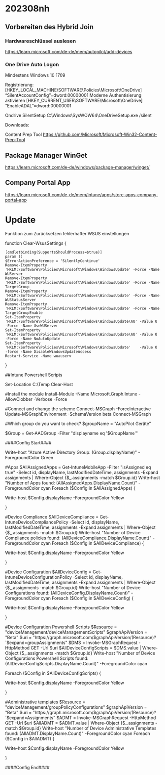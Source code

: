 # 202308nh
## Vorbereiten des Hybrid Join
### Hardwareschlüssel auslesen
https://learn.microsoft.com/de-de/mem/autopilot/add-devices


### One Drive Auto Logon
Mindestens  Windows 10 1709

Registrierung:
 [HKEY_LOCAL_MACHINE\SOFTWARE\Policies\Microsoft\OneDrive] “SilentAccountConfig”=dword:00000001
 Moderne Authentisierung aktivieren
 [HKEY_CURRENT_USER\SOFTWARE\Microsoft\OneDrive] “EnableADAL”=dword:00000001
 
 Ondrive SilentSetup
 C:\Windows\SysWOW64\OneDriveSetup.exe /silent
 
 Downloads:
 
 Content Prep Tool
 https://github.com/Microsoft/Microsoft-Win32-Content-Prep-Tool
 
 
 ## Package Manager WinGet
 https://learn.microsoft.com/de-de/windows/package-manager/winget/

 
 ## Company Portal App
 https://learn.microsoft.com/de-de/mem/intune/apps/store-apps-company-portal-app
 # Update
 
 
 
 Funktion zum Zurücksetzen fehlerhafter WSUS einstellungen
 
 function Clear-WsusSettings {
 
    [cmdletbinding(SupportsShouldProcess=$true)]
    param ()
    $ErrorActionPreference = 'SilentlyContinue'
    Remove-ItemProperty 'HKLM:\Software\Policies\Microsoft\Windows\WindowsUpdate' -Force -Name WUServer
    Remove-ItemProperty 'HKLM:\Software\Policies\Microsoft\Windows\WindowsUpdate' -Force -Name TargetGroup
    Remove-ItemProperty 'HKLM:\Software\Policies\Microsoft\Windows\WindowsUpdate' -Force -Name WUStatusServer
    Remove-ItemProperty 'HKLM:\Software\Policies\Microsoft\Windows\WindowsUpdate' -Force -Name TargetGroupEnable
    Set-ItemProperty 'HKLM:\Software\Policies\Microsoft\Windows\WindowsUpdate\AU' -Value 0 -Force -Name UseWUServer
    Set-ItemProperty 'HKLM:\Software\Policies\Microsoft\Windows\WindowsUpdate\AU' -Value 0 -Force -Name NoAutoUpdate
    Set-ItemProperty 'HKLM:\Software\Policies\Microsoft\Windows\WindowsUpdate'    -Value 0 -force -Name DisableWindowsUpdateAccess
    Restart-Service -Name wuauserv
}
 

##Intune Powershell Scripts


Set-Location C:\Temp
Clear-Host

 

#Install the module
Install-Module -Name Microsoft.Graph.Intune -AllowClobber -Verbose -Force

 

#Connect and change the scheme
Connect-MSGraph -ForceInteractive
Update-MSGraphEnvironment -SchemaVersion beta
Connect-MSGraph

#Which group do you want to check?
$groupName = "AutoPilot Geräte"

 

$Group = Get-AADGroup -Filter "displayname eq '$GroupName'"

####Config Start####

Write-host "Azure Active Directory Group: $($Group.displayName)" -ForegroundColor Green

#Apps
$AllAssignedApps = Get-IntuneMobileApp -Filter "isAssigned eq true" -Select id, displayName, lastModifiedDateTime, assignments -Expand assignments | Where-Object {$_.assignments -match $Group.id}
Write-host "Number of Apps found: $($AllAssignedApps.DisplayName.Count)" -ForegroundColor cyan
Foreach ($Config in $AllAssignedApps) {

Write-host $Config.displayName -ForegroundColor Yellow

}

#Device Compliance
$AllDeviceCompliance = Get-IntuneDeviceCompliancePolicy -Select id, displayName, lastModifiedDateTime, assignments -Expand assignments | Where-Object {$_.assignments -match $Group.id}
Write-host "Number of Device Compliance policies found: $($AllDeviceCompliance.DisplayName.Count)" -ForegroundColor cyan
Foreach ($Config in $AllDeviceCompliance) {

Write-host $Config.displayName -ForegroundColor Yellow

}

#Device Configuration
$AllDeviceConfig = Get-IntuneDeviceConfigurationPolicy -Select id, displayName, lastModifiedDateTime, assignments -Expand assignments | Where-Object {$_.assignments -match $Group.id}
Write-host "Number of Device Configurations found: $($AllDeviceConfig.DisplayName.Count)" -ForegroundColor cyan
Foreach ($Config in $AllDeviceConfig) {

Write-host $Config.displayName -ForegroundColor Yellow

}

#Device Configuration Powershell Scripts
$Resource = "deviceManagement/deviceManagementScripts"
$graphApiVersion = "Beta"
$uri = "https://graph.microsoft.com/$graphApiVersion/$($Resource)?`$expand=groupAssignments"
$DMS = Invoke-MSGraphRequest -HttpMethod GET -Url $uri
$AllDeviceConfigScripts = $DMS.value | Where-Object {$_.assignments -match $Group.id}
Write-host "Number of Device Configurations Powershell Scripts found: $($AllDeviceConfigScripts.DisplayName.Count)" -ForegroundColor cyan

Foreach ($Config in $AllDeviceConfigScripts) {

Write-host $Config.displayName -ForegroundColor Yellow

}

#Administrative templates
$Resource = "deviceManagement/groupPolicyConfigurations"
$graphApiVersion = "Beta"
$uri = "https://graph.microsoft.com/$graphApiVersion/$($Resource)?`$expand=Assignments"
$ADMT = Invoke-MSGraphRequest -HttpMethod GET -Url $uri
$AllADMT = $ADMT.value | Where-Object {$_.assignments -match $Group.id}
Write-host "Number of Device Administrative Templates found: $($AllADMT.DisplayName.Count)" -ForegroundColor cyan
Foreach ($Config in $AllADMT) {

Write-host $Config.displayName -ForegroundColor Yellow

 

}

####Config End####
